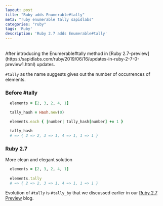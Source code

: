 ```yaml
---
layout: post
title: "Ruby adds Enumerable#tally"
meta: "ruby enumerable tally sapidlabs"
categories: "ruby"
tags: 'Ruby'
description: 'Ruby 2.7 adds Enumerable#tally'
---
```


<br />
After introducing the Enumerable#tally method in [Ruby 2.7-preview](https://sapidlabs.com/ruby/2019/06/16/updates-in-ruby-2-7-0-preview1.html) updates.

`#tally` as the name suggests gives out the number of occurrences of elements.

### Before #tally
```ruby
  elements = [2, 3, 2, 4, 1]

  tally_hash = Hash.new(0)

  elements.each { |number| tally_hash[number] += 1 }

  tally_hash
  # => { 2 => 2, 3 => 1, 4 => 1, 1 => 1 }
```

### Ruby 2.7
  More clean and elegant solution

```ruby
  elements = [2, 3, 2, 4, 1]
  
  elements.tally 
  # => { 2 => 2, 3 => 1, 4 => 1, 1 => 1 }
```

Evolution of `#tally` is `#tally_by` that we discussed earlier in our [Ruby 2.7 Preview](https://sapidlabs.com/ruby/2019/06/16/updates-in-ruby-2-7-0-preview1.html) blog.
